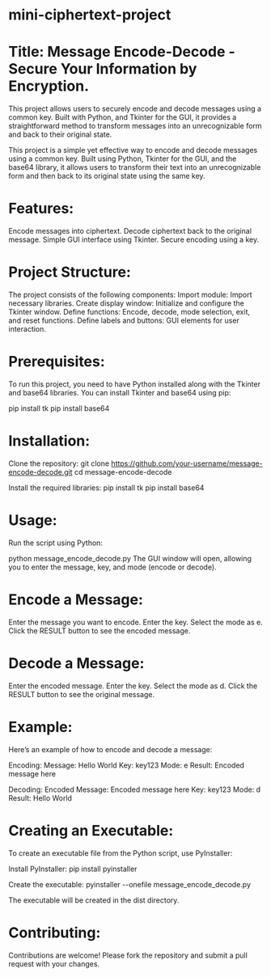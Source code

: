 # mini-ciphertext-project
# Title: Message Encode-Decode - Secure Your Information by Encryption.

This project allows users to securely encode and decode messages using a common key. Built with Python, and Tkinter for the GUI, it provides a straightforward method to transform messages into an unrecognizable form and back to their original state.

This project is a simple yet effective way to encode and decode messages using a common key. Built using Python, Tkinter for the GUI, and the base64 library, it allows users to transform their text into an unrecognizable form and then back to its original state using the same key.

# Features:
Encode messages into ciphertext.
Decode ciphertext back to the original message.
Simple GUI interface using Tkinter.
Secure encoding using a key.

# Project Structure:
The project consists of the following components:
Import module: 
Import necessary libraries.
Create display window: 
Initialize and configure the Tkinter window.
Define functions: 
Encode, decode, mode selection, exit, and reset functions.
Define labels and buttons:
GUI elements for user interaction.

# Prerequisites:
To run this project, you need to have Python installed along with the Tkinter and base64 libraries. You can install Tkinter and base64 using pip:

pip install tk
pip install base64

# Installation:

Clone the repository:
git clone https://github.com/your-username/message-encode-decode.git
cd message-encode-decode

Install the required libraries:
pip install tk
pip install base64

# Usage:
Run the script using Python:

python message_encode_decode.py
The GUI window will open, allowing you to enter the message, key, and mode (encode or decode).

# Encode a Message:
Enter the message you want to encode.
Enter the key.
Select the mode as e.
Click the RESULT button to see the encoded message.

# Decode a Message:
Enter the encoded message.
Enter the key.
Select the mode as d.
Click the RESULT button to see the original message.

# Example:
Here’s an example of how to encode and decode a message:

Encoding:
Message: Hello World
Key: key123
Mode: e
Result: Encoded message here

Decoding:
Encoded Message: Encoded message here
Key: key123
Mode: d
Result: Hello World

# Creating an Executable:
To create an executable file from the Python script, use PyInstaller:

Install PyInstaller:
pip install pyinstaller

Create the executable:
pyinstaller --onefile message_encode_decode.py

The executable will be created in the dist directory.

# Contributing:
Contributions are welcome! Please fork the repository and submit a pull request with your changes.
